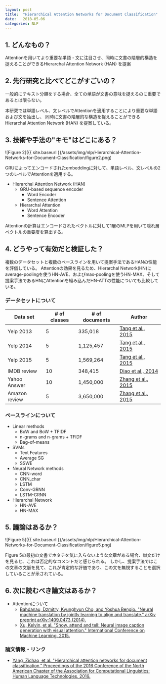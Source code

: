 ```yaml
---
layout: post
title:  "Hierarchical Attention Networks for Document Classification"
date:   2018-05-06
categories: NLP
---
```


## 1. どんなもの？

Attentionを用いてより重要な単語・文に注目させ、同時に文書の階層的構造を捉えることができるHierarchal Attention Network (HAN) を提案

## 2. 先行研究と比べてどこがすごいの？

一般的にテキスト分類をする場合、全ての単語が文書の意味を捉えるのに重要であるとは限らない。

本研究では単語レベル、文レベルでAttentionを適用することにより重要な単語および文を抽出し、
同時に文書の階層的な構造を捉えることができるHierarchal Attention Network (HAN) を提案している。

## 3. 技術や手法の"キモ"はどこにある？

![Figure 2]({{ site.baseurl }}/assets/img/nlp/Hierarchical-Attention-Networks-for-Document-Classification/figure2.png)

GRUによってエンコードされたembeddingに対して、単語レベル、文レベルの2つのレベルでAttentionを適用する。

- Hierarchal Attention Network (HAN)
  - GRU-based sequence encoder
    - Word Encoder
	- Sentence Attention
  - Hierarchal Attention
    - Word Attention
	- Sentence Encoder

Attentionの計算はエンコードされたベクトルに対して1層のMLPを用いて隠れ層ベクトルの重要度を算出する。
	
## 4. どうやって有効だと検証した？

複数のデータセットと複数のベースラインを用いて提案手法であるHANの性能を評価している。
Attentionの効果を見るため、Hierarchal Network(HN)にaverage-poolingを使うHN-AVE、およびmax-poolingを使うHN-MAX、そして提案手法であるHNにAttentionを組み込んだHN-ATTの性能についても比較している。

### データセットについて

| Data set      | # of classes | # of documents  | Author | 
|---------------|-------------|-----------------|--------|
| Yelp 2013     | 5           | 335,018         | [Tang et al., 2015](http://www.aclweb.org/anthology/D15-1167) |
| Yelp 2014     | 5           | 1,125,457       | [Tang et al., 2015](http://www.aclweb.org/anthology/D15-1167) |
| Yelp 2015     | 5           | 1,569,264       | [Tang et al., 2015](http://www.aclweb.org/anthology/D15-1167) |
| IMDB review   | 10          | 348,415         | [Diao et al., 2014](https://dl.acm.org/citation.cfm?id=2623758) |
| Yahoo Answer  | 10          | 1,450,000       | [Zhang et al., 2015](https://arxiv.org/abs/1509.01626) |
| Amazon review | 5           | 3,650,000       | [Zhang et al., 2015](https://arxiv.org/abs/1509.01626) |

### ベースラインについて

- Linear methods
  - BoW and BoW + TFIDF
  - n-grams and n-grams + TFIDF
  - Bag-of-means
- SVMs
  - Text Features
  - Average SG
  - SSWE
- Neural Network methods
  - CNN-word
  - CNN_char
  - LSTM
  - Conv-GRNN
  - LSTM-GRNN
- Hierarchal Network
  - HN-AVE
  - HN-MAX

## 5. 議論はあるか？

![Figure 5]({{ site.baseurl }}/assets/img/nlp/Hierarchical-Attention-Networks-for-Document-Classification/figure5.png)

Figure 5の最初の文書でホタテを気に入らないような文章がある場合、単文だけを見ると、これは否定的なコメントだと感じられる。
しかし、提案手法ではこの文章の文脈を見て、これが肯定的な評価であり、この文を無視することを選択していることが示されている。

## 6. 次に読むべき論文はあるか？

- Attentionについて
  - [Bahdanau, Dzmitry, Kyunghyun Cho, and Yoshua Bengio. "Neural machine translation by jointly learning to align and translate." arXiv preprint arXiv:1409.0473 (2014).](https://arxiv.org/abs/1409.0473)
  - [Xu, Kelvin, et al. "Show, attend and tell: Neural image caption generation with visual attention." International Conference on Machine Learning. 2015.](http://www.jmlr.org/proceedings/papers/v37/xuc15.pdf)

### 論文情報・リンク

- [Yang, Zichao, et al. "Hierarchical attention networks for document classification." Proceedings of the 2016 Conference of the North American Chapter of the Association for Computational Linguistics: Human Language Technologies. 2016.](http://www.aclweb.org/anthology/N16-1174)
